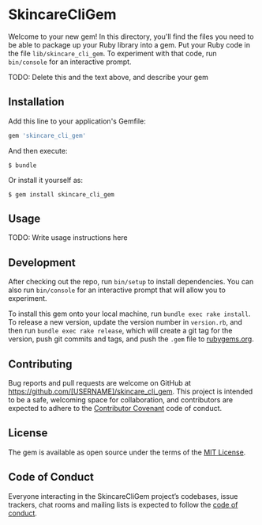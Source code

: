 # SkincareCliGem

Welcome to your new gem! In this directory, you'll find the files you need to be able to package up your Ruby library into a gem. Put your Ruby code in the file `lib/skincare_cli_gem`. To experiment with that code, run `bin/console` for an interactive prompt.

TODO: Delete this and the text above, and describe your gem

## Installation

Add this line to your application's Gemfile:

```ruby
gem 'skincare_cli_gem'
```

And then execute:

    $ bundle

Or install it yourself as:

    $ gem install skincare_cli_gem

## Usage

TODO: Write usage instructions here

## Development

After checking out the repo, run `bin/setup` to install dependencies. You can also run `bin/console` for an interactive prompt that will allow you to experiment.

To install this gem onto your local machine, run `bundle exec rake install`. To release a new version, update the version number in `version.rb`, and then run `bundle exec rake release`, which will create a git tag for the version, push git commits and tags, and push the `.gem` file to [rubygems.org](https://rubygems.org).

## Contributing

Bug reports and pull requests are welcome on GitHub at https://github.com/[USERNAME]/skincare_cli_gem. This project is intended to be a safe, welcoming space for collaboration, and contributors are expected to adhere to the [Contributor Covenant](http://contributor-covenant.org) code of conduct.

## License

The gem is available as open source under the terms of the [MIT License](https://opensource.org/licenses/MIT).

## Code of Conduct

Everyone interacting in the SkincareCliGem project’s codebases, issue trackers, chat rooms and mailing lists is expected to follow the [code of conduct](https://github.com/[USERNAME]/skincare_cli_gem/blob/master/CODE_OF_CONDUCT.md).
